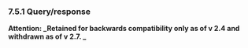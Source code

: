 ### 7.5.1 Query/response

**Attention: _Retained for backwards compatibility only as of v 2.4 and withdrawn as of v 2.7. _**
